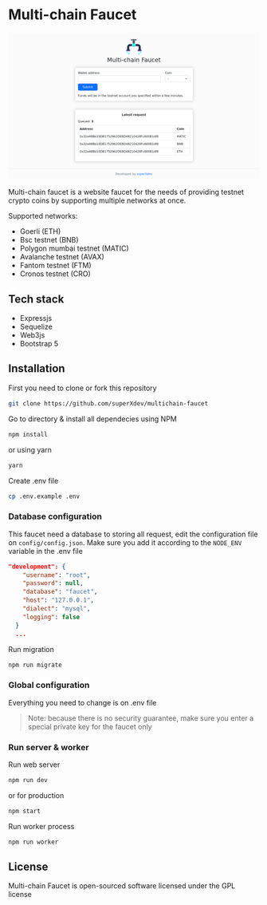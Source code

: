 # Multi-chain Faucet

![App screenshot](./ss.png)

Multi-chain faucet is a website faucet for the needs of providing testnet crypto coins by supporting multiple networks at once.

Supported networks:

* Goerli (ETH)
* Bsc testnet (BNB)
* Polygon mumbai testnet (MATIC)
* Avalanche testnet (AVAX)
* Fantom testnet (FTM)
* Cronos testnet (CRO)

## Tech stack

* Expressjs
* Sequelize
* Web3js
* Bootstrap 5

## Installation

First you need to clone or fork this repository

```sh
git clone https://github.com/superXdev/multichain-faucet
```

Go to directory & install all dependecies using NPM

```sh
npm install
```
or using yarn

```sh
yarn
```

Create .env file

```sh
cp .env.example .env
```

### Database configuration

This faucet need a database to storing all request, edit the configuration file on `config/config.json`. Make sure you add it according to the `NODE_ENV` variable in the .env file

```json
"development": {
    "username": "root",
    "password": null,
    "database": "faucet",
    "host": "127.0.0.1",
    "dialect": "mysql",
    "logging": false
  }
  ...
```

Run migration

```sh
npm run migrate
```

### Global configuration

Everything you need to change is on .env file

> Note: because there is no security guarantee, make sure you enter a special private key for the faucet only

### Run server & worker

Run web server

```sh
npm run dev
```

or for production

```sh
npm start
```

Run worker process

```sh
npm run worker
```

## License

Multi-chain Faucet is open-sourced software licensed under the GPL license